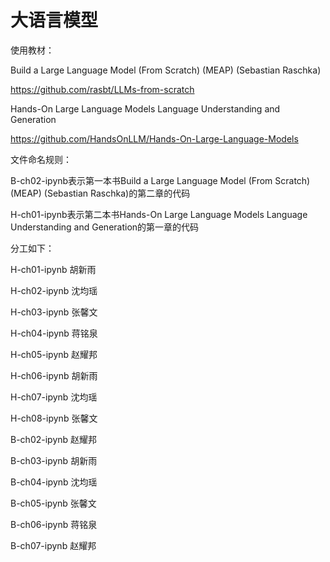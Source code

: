 # 大语言模型
使用教材：

Build a Large Language Model (From Scratch) (MEAP) (Sebastian Raschka)

https://github.com/rasbt/LLMs-from-scratch

Hands-On Large Language Models Language Understanding and Generation

https://github.com/HandsOnLLM/Hands-On-Large-Language-Models

文件命名规则：

B-ch02-ipynb表示第一本书Build a Large Language Model (From Scratch) (MEAP) (Sebastian Raschka)的第二章的代码

H-ch01-ipynb表示第二本书Hands-On Large Language Models Language Understanding and Generation的第一章的代码

分工如下：

H-ch01-ipynb 胡新雨

H-ch02-ipynb 沈均瑶

H-ch03-ipynb 张馨文

H-ch04-ipynb 蒋铭泉

H-ch05-ipynb 赵耀邦

H-ch06-ipynb 胡新雨

H-ch07-ipynb 沈均瑶

H-ch08-ipynb 张馨文

B-ch02-ipynb 赵耀邦

B-ch03-ipynb 胡新雨

B-ch04-ipynb 沈均瑶

B-ch05-ipynb 张馨文

B-ch06-ipynb 蒋铭泉

B-ch07-ipynb 赵耀邦


